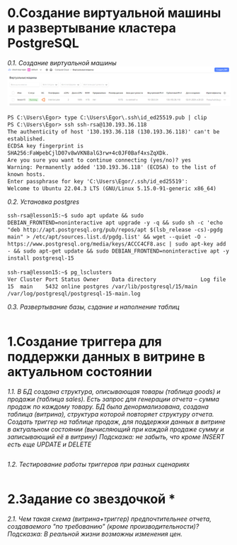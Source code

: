 # 0.Создание виртуальной машины и развертывание кластера PostgreSQL
*0.1. Создание виртуальной машины*
![Иллюстрация к проекту](https://github.com/sadbytrue/egor_sizov_pg_advanced/blob/main/Screenshot_43.png)
```
PS C:\Users\Egor> type C:\Users\Egor\.ssh\id_ed25519.pub | clip
PS C:\Users\Egor> ssh ssh-rsa@130.193.36.118
The authenticity of host '130.193.36.118 (130.193.36.118)' can't be established.
ECDSA key fingerprint is SHA256:FaWpebCjlD07v8wVKN8alG3rw+4c0JF0Baf4xsZqXDk.
Are you sure you want to continue connecting (yes/no)? yes
Warning: Permanently added '130.193.36.118' (ECDSA) to the list of known hosts.
Enter passphrase for key 'C:\Users\Egor/.ssh/id_ed25519':
Welcome to Ubuntu 22.04.3 LTS (GNU/Linux 5.15.0-91-generic x86_64)
```
*0.2. Установка postgres*
```
ssh-rsa@lesson15:~$ sudo apt update && sudo DEBIAN_FRONTEND=noninteractive apt upgrade -y -q && sudo sh -c 'echo "deb http://apt.postgresql.org/pub/repos/apt $(lsb_release -cs)-pgdg main" > /etc/apt/sources.list.d/pgdg.list' && wget --quiet -O - https://www.postgresql.org/media/keys/ACCC4CF8.asc | sudo apt-key add - && sudo apt-get update && sudo DEBIAN_FRONTEND=noninteractive apt -y install postgresql-15

ssh-rsa@lesson15:~$ pg_lsclusters
Ver Cluster Port Status Owner    Data directory              Log file
15  main    5432 online postgres /var/lib/postgresql/15/main /var/log/postgresql/postgresql-15-main.log
```
*0.3. Развертывание базы, сздание и наполнение таблиц*
```

```
# 1.Создание триггера для поддержки данных в витрине в актуальном состоянии
*1.1. В БД создана структура, описывающая товары (таблица goods) и продажи (таблица sales).
Есть запрос для генерации отчета – сумма продаж по каждому товару.
БД была денормализована, создана таблица (витрина), структура которой повторяет структуру отчета.
Создать триггер на таблице продаж, для поддержки данных в витрине в актуальном состоянии (вычисляющий при каждой продаже сумму и записывающий её в витрину)
Подсказка: не забыть, что кроме INSERT есть еще UPDATE и DELETE*
```

```
*1.2. Тестирование работы триггеров при разных сценариях*
```

```
# 2.Задание со звездочкой *
*2.1. Чем такая схема (витрина+триггер) предпочтительнее отчета, создаваемого "по требованию" (кроме производительности)? Подсказка: В реальной жизни возможны изменения цен.*
```

```
